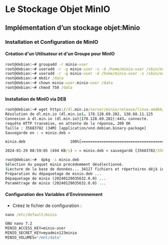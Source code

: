 # Le Stockage Objet MinIO
##  Implémentation d’un stockage objet:Minio
### Installation et Configuration de MinIO

#### Création d'un Utilisateur et d'un Groupe pour MinIO
```cmd
root@debian:~# groupadd -r minio-user
root@debian:~# useradd -r -g minio-user -s -d /home/minio-user /sbin/nologin minio-user
root@debian:~# useradd -r -g minio-user -d /home/minio-user -s /sbin/nologin minio-user
root@debian:~# mkdir /data
root@debian:~# chown minio-user:minio-user /data
root@debian:~# chmod 750 /data
```
#### Installation de MinIO via DEB
```cmd
root@debian:~# wget https://dl.min.io/server/minio/release/linux-amd64/minio.deb--2024-01-29 08:57:54--  https://dl.min.io/server/minio/release/linux-amd64/minio.deb
Résolution de dl.min.io (dl.min.io)… 178.128.69.202, 138.68.11.125
Connexion à dl.min.io (dl.min.io)|178.128.69.202|:443… connecté.
requête HTTP transmise, en attente de la réponse… 200 OK
Taille : 35683782 (34M) [application/vnd.debian.binary-package]
Sauvegarde en : « minio.deb »

minio.deb                    100%[===========================================>]  34,03M   816KB/s    ds 71s     

2024-01-29 08:59:05 (494 KB/s) — « minio.deb » sauvegardé [35683782/35683782]

root@debian:~#  dpkg -i minio.deb
Sélection du paquet minio précédemment désélectionné.
(Lecture de la base de données... 34127 fichiers et répertoires déjà installés.)
Préparation du dépaquetage de minio.deb ...
Dépaquetage de minio (20240129035632.0.0) ...
Paramétrage de minio (20240129035632.0.0) ...
```
#### Configuration des Variables d'Environnement
- Créez le fichier de configuration :
```cmd
nano /etc/default/minio

GNU nano 7.2                                                                          /etc/default/minio                                                                                    
MINIO_ACCESS_KEY=minio-user
MINIO_SECRET_KEY=myadmin123minio
MINIO_VOLUMES="/mnt/data"

```
